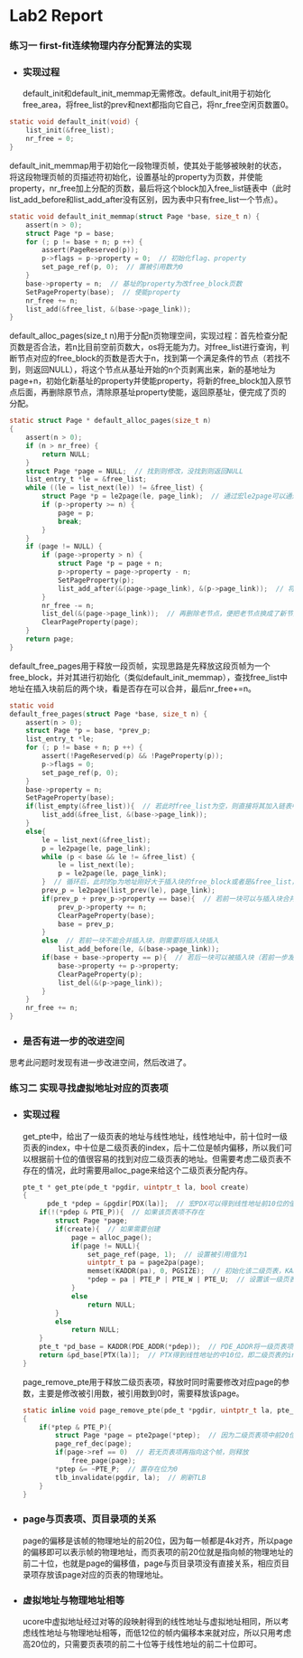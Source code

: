 # Lab2 Report

### 练习一 first-fit连续物理内存分配算法的实现

- ### 实现过程

  default_init和default_init_memmap无需修改。default_init用于初始化free_area，将free_list的prev和next都指向它自己，将nr_free空闲页数置0。

```c
static void default_init(void) {
    list_init(&free_list);
    nr_free = 0;
}
```

default_init_memmap用于初始化一段物理页帧，使其处于能够被映射的状态，将这段物理页帧的页描述符初始化，设置基址的property为页数，并使能property，nr_free加上分配的页数，最后将这个block加入free_list链表中（此时list_add_before和list_add_after没有区别，因为表中只有free_list一个节点）。

```c
static void default_init_memmap(struct Page *base, size_t n) {
    assert(n > 0);
    struct Page *p = base;
    for (; p != base + n; p ++) {
        assert(PageReserved(p));
        p->flags = p->property = 0;  // 初始化flag、property
        set_page_ref(p, 0);  // 置被引用数为0
    }
    base->property = n;  // 基址的property为改free_block页数
    SetPageProperty(base);  // 使能property
    nr_free += n;
    list_add(&free_list, &(base->page_link));
}
```

default_alloc_pages(size_t n)用于分配n页物理空间，实现过程：首先检查分配页数是否合法，若n比目前空前页数大，os将无能为力。对free_list进行查询，判断节点对应的free_block的页数是否大于n，找到第一个满足条件的节点（若找不到，则返回NULL），将这个节点从基址开始的n个页剥离出来，新的基地址为page+n，初始化新基址的property并使能property，将新的free_block加入原节点后面，再删除原节点，清除原基址property使能，返回原基址，便完成了页的分配。

```C
static struct Page * default_alloc_pages(size_t n) 
{
    assert(n > 0);
    if (n > nr_free) {
        return NULL;
    }
    struct Page *page = NULL;  // 找到则修改，没找到则返回NULL
    list_entry_t *le = &free_list;
    while ((le = list_next(le)) != &free_list) {
        struct Page *p = le2page(le, page_link);  // 通过宏le2page可以通过list_entry找到物理帧描述符的基地址
        if (p->property >= n) {
            page = p;
            break;
        }
    }
    if (page != NULL) {
        if (page->property > n) {
            struct Page *p = page + n;
            p->property = page->property - n;
            SetPageProperty(p);
            list_add_after(&(page->page_link), &(p->page_link));  // 将新节点加在老节点后面
        }
        nr_free -= n;
        list_del(&(page->page_link));  // 再删除老节点，便把老节点换成了新节点
        ClearPageProperty(page);
    }
    return page;
}
```

default_free_pages用于释放一段页帧，实现思路是先释放这段页帧为一个free_block，并对其进行初始化（类似default_init_memmap），查找free_list中地址在插入块前后的两个块，看是否存在可以合并，最后nr_free+=n。

```C
static void
default_free_pages(struct Page *base, size_t n) {
    assert(n > 0);
    struct Page *p = base, *prev_p;
    list_entry_t *le;
    for (; p != base + n; p ++) {
        assert(!PageReserved(p) && !PageProperty(p));
        p->flags = 0;
        set_page_ref(p, 0);
    }
    base->property = n;
    SetPageProperty(base);
    if(list_empty(&free_list)){  // 若此时free_list为空，则直接将其加入链表中
        list_add(&free_list, &(base->page_link));
    }
    else{
        le = list_next(&free_list);   
        p = le2page(le, page_link);
        while (p < base && le != &free_list) {
            le = list_next(le);
            p = le2page(le, page_link);
        }  // 循环后，此时的p为地址刚好大于插入块的free_block或者是&free_list，而prev_p取p的前一块，则为地址刚好比插入块小的free_block
        prev_p = le2page(list_prev(le), page_link);
        if(prev_p + prev_p->property == base){  // 若前一块可以与插入块合并，则修改前一块的property，并取消插入块的property使能，再将base设为前一块的基页，以便后续统一的操作
            prev_p->property += n;
            ClearPageProperty(base);
            base = prev_p;
        }
        else  // 若前一块不能合并插入块，则需要将插入块插入
            list_add_before(le, &(base->page_link));
        if(base + base->property == p){  // 若后一块可以被插入块（若前一步发生合并，此时的base就是前一块基页）合并，则修改base->property，取消后一块的property使能，最后将后一块从链表中删除
            base->property += p->property;
            ClearPageProperty(p);
            list_del(&(p->page_link));
        }
    }
    nr_free += n;
}
```

- ### 是否有进一步的改进空间

思考此问题时发现有进一步改进空间，然后改进了。



### 练习二 实现寻找虚拟地址对应的页表项

- ### 实现过程

  get_pte中，给出了一级页表的地址与线性地址，线性地址中，前十位时一级页表的index，中十位是二级页表的index，后十二位是帧内偏移，所以我们可以根据前十位的值很容易的找到对应二级页表的地址。但需要考虑二级页表不存在的情况，此时需要用alloc_page来给这个二级页表分配内存。

  ```C
  pte_t * get_pte(pde_t *pgdir, uintptr_t la, bool create)
  {
  		pde_t *pdep = &pgdir[PDX(la)];  // 宏PDX可以得到线性地址前10位的值，也就是一级页表的index
      if(!(*pdep & PTE_P)){  // 如果该页表项不存在
          struct Page *page;
          if(create){  // 如果需要创建
              page = alloc_page();
              if(page != NULL){
                  set_page_ref(page, 1);  // 设置被引用值为1
                  uintptr_t pa = page2pa(page);
                  memset(KADDR(pa), 0, PGSIZE);  // 初始化该二级页表，KADDR可以从它的物理地址得到虚拟地址，才能被系统函数正确使用
                  *pdep = pa | PTE_P | PTE_W | PTE_U;  // 设置该一级页表项的参数，因为二级页表的地址是4k对齐，所以低12位都为0，可以用来存放参数
              }
              else
                  return NULL;
          }
          else
              return NULL;
      }
      pte_t *pd_base = KADDR(PDE_ADDR(*pdep));  // PDE_ADDR将一级页表项的后12位置0，即得到了二级页表的物理地址，用KADDR转换为操作系统能够使用的虚拟地址
      return &pd_base[PTX(la)];  // PTX得到线性地址的中10位，即二级页表的index，在二级页表基地址上偏移便可得到二级页表项
  }
  ```

  page_remove_pte用于释放二级页表项，释放时同时需要修改对应page的参数，主要是修改被引用数，被引用数到0时，需要释放该page。

  ```C
  static inline void page_remove_pte(pde_t *pgdir, uintptr_t la, pte_t *ptep)
  {
      if(*ptep & PTE_P){
          struct Page *page = pte2page(*ptep);  // 因为二级页表项中前20位存放该项指向物理帧的物理地址的前二十位，物理地址的前二十位就是该页相对于pages的偏移，即可以找到该页的描述符
          page_ref_dec(page);
          if(page->ref == 0)  // 若无页表项再指向这个帧，则释放
              free_page(page);
          *ptep &= ~PTE_P;  // 置存在位为0
          tlb_invalidate(pgdir, la);  // 刷新TLB
      }
  }
  ```

- ### page与页表项、页目录项的关系

  page的偏移是该帧的物理地址的前20位，因为每一帧都是4k对齐，所以page的偏移即可以表示帧的物理地址，而页表项的前20位就是指向帧的物理地址的前二十位，也就是page的偏移值，page与页目录项没有直接关系，相应页目录项存放该page对应的页表的物理地址。

- ### 虚拟地址与物理地址相等

  ucore中虚拟地址经过对等的段映射得到的线性地址与虚拟地址相同，所以考虑线性地址与物理地址相等，而低12位的帧内偏移本来就对应，所以只用考虑高20位的，只需要页表项的前二十位等于线性地址的前二十位即可。